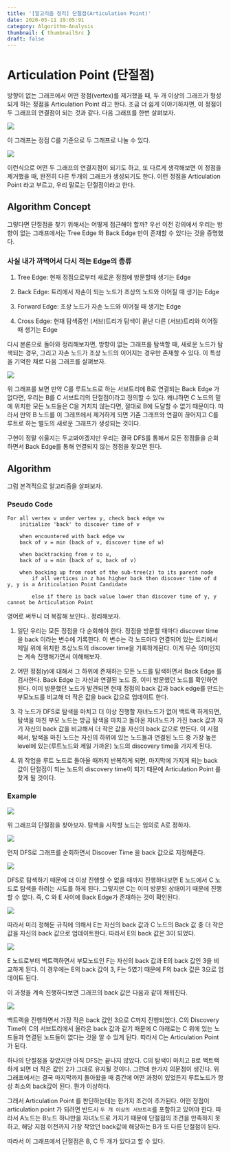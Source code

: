 ```yaml
---
title: '[알고리즘 정리] 단절점(Articulation Point)'
date: 2020-05-11 19:05:91
category: Algorithm-Analysis
thumbnail: { thumbnailSrc }
draft: false
---
```


# Articulation Point (단절점)

방향이 없는 그래프에서 어떤 정점(vertex)를 제거했을 때, 두 개 이상의 그래프가 형성되게 하는 정점을 Articulation Point 라고 한다. 조금 더 쉽게 이야기하자면, 이 정점이 두 그래프의 연결점이 되는 것과 같다. 다음 그래프를 한번 살펴보자.

![](../assets/post_images/AP/1.png)

이 그래프는 정점 C를 기준으로 두 그래프로 나눌 수 있다.

![](../assets/post_images/AP/2.png)

이런식으로 어떤 두 그래프의 연결지점이 되기도 하고, 또 다르게 생각해보면 이 정점을 제거했을 때, 완전히 다른 두개의 그래프가 생성되기도 한다. 이런 정점을 Articulation Point 라고 부르고, 우리 말로는 단절점이라고 한다.

## Algorithm Concept

그렇다면 단절점을 찾기 위해서는 어떻게 접근해야 할까? 우선 이전 강의에서 우리는 방향이 없는 그래프에서는 Tree Edge 와 Back Edge 만이 존재할 수 있다는 것을 증명했다.

### 사실 내가 까먹어서 다시 적는 Edge의 종류

1. Tree Edge: 현재 정점으로부터 새로운 정점에 방문할때 생기는 Edge

2. Back Edge: 트리에서 자손이 되는 노드가 조상의 노드와 이어질 때 생기는 Edge

3. Forward Edge: 조상 노드가 자손 노드와 이어질 때 생기는 Edge

4. Cross Edge: 현재 탐색중인 (서브)트리가 탐색이 끝난 다른 (서브)트리와 이어질 때 생기는 Edge

다시 본론으로 돌아와 정리해보자면, 방향이 없는 그래프를 탐색할 때, 새로운 노드가 탐색되는 경우, 그리고 자손 노드가 조상 노드의 이어지는 경우만 존재할 수 있다. 이 특성을 기억한 채로 다음 그래프를 살펴보자.

![](../assets/post_images/AP/3.png)

위 그래프를 보면 만약 C를 루트노드로 하는 서브트리에 B로 연결되는 Back Edge 가 없다면, 우리는 B를 C 서브트리의 단절점이라고 정의할 수 있다. 왜냐하면 C 노드의 밑에 위치한 모든 노드들은 C을 거치지 않는다면, 절대로 B에 도달할 수 없기 때문이다. 따라서 만약 B 노드를 이 그레프에서 제거하게 되면 기존 그래프와 연결이 끊어지고 C를 루트로 하는 별도의 새로운 그래프가 생성되는 것이다.

구현이 정말 쉬울지는 두고봐야겠지만 우리는 결국 DFS를 통해서 모든 정점들을 순회하면서 Back Edge를 통해 연결되지 않는 정점을 찾으면 된다.

## Algorithm

그럼 본격적으로 알고리즘을 살펴보자.

### Pseudo Code

```
For all vertex v under vertex y, check back edge vw
    initialize 'back' to discover time of v

    when encountered with back edge vw
    back of v = min (back of v, discover time of w)

    when backtracking from v to u,
    back of u = min (back of u, back of v)

    when backing up from root of the sub-tree(z) to its parent node
        if all vertices in z has higher back then discover time of d y, y is a Ariticulation Point Candidate

        else if there is back value lower than discover time of y, y cannot be Articulation Point
```

영어로 써두니 더 복잡해 보인다.. 정리해보자.

1. 일단 우리는 모든 정점을 다 순회해야 한다. 정점을 방문할 때마다 discover time 을 back 이라는 변수에 기록한다. 이 변수는 각 노드마다 연결되어 있는 트리에서 제일 위에 위치한 조상노드의 discover time을 기록하게된다. 이게 무슨 의미인지는 계속 진행해가면서 이해해보자.

2. 어떤 정점(y)에 대해서 그 하위에 존재하는 모든 노드를 탐색하면서 Back Edge 를 검사한다. Back Edge 는 자신과 연결된 노드 중, 이미 방문했던 노드를 확인하면 된다. 이미 방문했던 노드가 발견되면 현재 정점의 back 값과 back edge를 만드는 부모노드를 비교해 더 작은 값을 back 값으로 업데이트 한다.

3. 각 노드가 DFS로 탐색을 마치고 더 이상 진행할 자녀노드가 없어 백트랙 하게되면, 탐색을 마친 부모 노드는 방금 탐색을 마치고 돌아온 자녀노드가 가진 back 값과 자기 자신의 back 값을 비교해서 더 작은 값을 자신의 back 값으로 만든다. 이 시점에서, 탐색을 마친 노드는 자신의 하위에 있는 노드들과 연결된 노드 중 가장 높은 level에 있는(루트노드와 제일 가까운) 노드의 discovery time을 가지게 된다.

4. 위 작업을 루트 노드로 돌아올 때까지 반복하게 되면, 마지막에 가지게 되는 back 값이 단절점이 되는 노드의 discovery time이 되기 때문에 Articulation Point 를 찾게 될 것이다.

### Example

![](../assets/post_images/AP/4.png)

위 그래프의 단절점을 찾아보자. 탐색을 시작할 노드는 임의로 A로 정하자.

![](../assets/post_images/AP/5.png)

먼저 DFS로 그래프를 순회하면서 Discover Time 을 back 값으로 지정해준다.

![](../assets/post_images/AP/6.png)

DFS로 탐색하기 때문에 더 이상 진행할 수 없을 때까지 진행하다보면 E 노드에서 C 노드로 탐색을 하려는 시도를 하게 된다. 그렇지만 C는 이미 방문된 상태이기 때문에 진행할 수 없다. 즉, C 와 E 사이에 Back Edge가 존재하는 것이 확인된다.

![](../assets/post_images/AP/7.png)

따라서 미리 정해둔 규칙에 의해서 E는 자신의 back 값과 C 노드의 Back 값 중 더 작은 값을 자신의 back 값으로 업데이트한다. 따라서 E의 back 값은 3이 되었다.

![](../assets/post_images/AP/8.png)

E 노드로부터 백트랙하면서 부모노드인 F는 자신의 back 값과 E의 back 값인 3을 비교하게 된다. 이 경우에는 E의 back 값이 3, F는 5였기 때문에 F의 back 값은 3으로 업데이트 된다.

이 과정을 계속 진행하다보면 그래프의 back 값은 다음과 같이 채워진다.

![](../assets/post_images/AP/9.png)

백트랙을 진행하면서 가장 작은 back 값인 3으로 C까지 진행되었다. C의 Discovery Time이 C의 서브트리에서 올라온 back 값과 같기 때문에 C 아래로는 C 위에 있는 노드들과 연결된 노드들이 없다는 것을 알 수 있게 된다. 따라서 C는 Articulation Point 가 된다.

하나의 단절점을 찾았지만 아직 DFS는 끝나지 않았다. C의 탐색이 마치고 B로 백트랙하게 되면 더 작은 값인 2가 그대로 유지될 것이다. 그런데 한가지 의문점이 생긴다. 위 그래프에서는 결국 마지막까지 돌아왔을 때 중간에 어떤 과정이 있었든지 루트노드가 항상 최소의 back값이 된다. 뭔가 이상하다.

그래서 Articulation Point 를 판단하는데는 한가지 조건이 추가된다. 어떤 정점이 articulation point 가 되려면 반드시 `두 개 이상의 서브트리`를 포함하고 있어야 한다. 따라서 A노드는 B노드 하나만을 자녀노드로 가지기 때문에 단절점의 조건을 만족하지 못하고, 해당 지점 이전까지 가장 작았던 back값에 해당하는 B가 또 다른 단절점이 된다.

따라서 이 그래프에서 단절점은 B, C 두 개가 있다고 할 수 있다.

